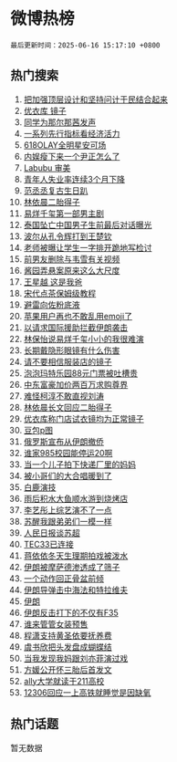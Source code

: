 # 微博热榜

`最后更新时间：2025-06-16 15:17:10 +0800`

## 热门搜索

1. [把加强顶层设计和坚持问计于民结合起来](https://m.weibo.cn/search?containerid=100103type%3D1%26t%3D10%26q%3D%23%E6%8A%8A%E5%8A%A0%E5%BC%BA%E9%A1%B6%E5%B1%82%E8%AE%BE%E8%AE%A1%E5%92%8C%E5%9D%9A%E6%8C%81%E9%97%AE%E8%AE%A1%E4%BA%8E%E6%B0%91%E7%BB%93%E5%90%88%E8%B5%B7%E6%9D%A5%23&stream_entry_id=51&isnewpage=1&extparam=seat%3D1%26stream_entry_id%3D51%26c_type%3D51%26pos%3D0%26cate%3D10103%26q%3D%2523%25E6%258A%258A%25E5%258A%25A0%25E5%25BC%25BA%25E9%25A1%25B6%25E5%25B1%2582%25E8%25AE%25BE%25E8%25AE%25A1%25E5%2592%258C%25E5%259D%259A%25E6%258C%2581%25E9%2597%25AE%25E8%25AE%25A1%25E4%25BA%258E%25E6%25B0%2591%25E7%25BB%2593%25E5%2590%2588%25E8%25B5%25B7%25E6%259D%25A5%2523%26dgr%3D0%26filter_type%3Drealtimehot%26display_time%3D1750058228%26pre_seqid%3D1750058228667044692266)
1. [优衣库 镜子](https://m.weibo.cn/search?containerid=100103type%3D1%26t%3D10%26q%3D%E4%BC%98%E8%A1%A3%E5%BA%93+%E9%95%9C%E5%AD%90&stream_entry_id=31&isnewpage=1&extparam=seat%3D1%26lcate%3D5001%26c_type%3D31%26cate%3D5001%26band_rank%3D1%26dgr%3D0%26stream_entry_id%3D31%26realpos%3D1%26q%3D%25E4%25BC%2598%25E8%25A1%25A3%25E5%25BA%2593%2520%25E9%2595%259C%25E5%25AD%2590%26pos%3D0%26flag%3D2%26filter_type%3Drealtimehot%26display_time%3D1750058228%26pre_seqid%3D1750058228667044692266)
1. [同学为那尔那茜发声](https://m.weibo.cn/search?containerid=100103type%3D1%26t%3D10%26q%3D%23%E5%90%8C%E5%AD%A6%E4%B8%BA%E9%82%A3%E5%B0%94%E9%82%A3%E8%8C%9C%E5%8F%91%E5%A3%B0%23&stream_entry_id=31&isnewpage=1&extparam=seat%3D1%26lcate%3D5001%26c_type%3D31%26cate%3D5001%26band_rank%3D2%26dgr%3D0%26stream_entry_id%3D31%26realpos%3D2%26q%3D%2523%25E5%2590%258C%25E5%25AD%25A6%25E4%25B8%25BA%25E9%2582%25A3%25E5%25B0%2594%25E9%2582%25A3%25E8%258C%259C%25E5%258F%2591%25E5%25A3%25B0%2523%26pos%3D1%26flag%3D1%26filter_type%3Drealtimehot%26display_time%3D1750058228%26pre_seqid%3D1750058228667044692266)
1. [一系列先行指标看经济活力](https://m.weibo.cn/search?containerid=100103type%3D1%26t%3D10%26q%3D%23%E4%B8%80%E7%B3%BB%E5%88%97%E5%85%88%E8%A1%8C%E6%8C%87%E6%A0%87%E7%9C%8B%E7%BB%8F%E6%B5%8E%E6%B4%BB%E5%8A%9B%23&stream_entry_id=31&isnewpage=1&extparam=seat%3D1%26lcate%3D5001%26c_type%3D31%26cate%3D5001%26band_rank%3D3%26dgr%3D0%26stream_entry_id%3D31%26realpos%3D3%26q%3D%2523%25E4%25B8%2580%25E7%25B3%25BB%25E5%2588%2597%25E5%2585%2588%25E8%25A1%258C%25E6%258C%2587%25E6%25A0%2587%25E7%259C%258B%25E7%25BB%258F%25E6%25B5%258E%25E6%25B4%25BB%25E5%258A%259B%2523%26pos%3D2%26flag%3D0%26filter_type%3Drealtimehot%26display_time%3D1750058228%26pre_seqid%3D1750058228667044692266)
1. [618OLAY全明星安可场](https://m.weibo.cn/search?containerid=100103type%3D1%26t%3D10%26q%3D%23618OLAY%E5%85%A8%E6%98%8E%E6%98%9F%E5%AE%89%E5%8F%AF%E5%9C%BA%23&stream_entry_id=31&isnewpage=1&extparam=seat%3D1%26lcate%3D5001%26c_type%3D31%26cate%3D5001%26band_rank%3D4%26dgr%3D0%26adid%3D290015%26is_ad_pos%3D1%26stream_entry_id%3D31%26topic_ad%3D1%26q%3D%2523618OLAY%25E5%2585%25A8%25E6%2598%258E%25E6%2598%259F%25E5%25AE%2589%25E5%258F%25AF%25E5%259C%25BA%2523%26pos%3D3%26filter_type%3Drealtimehot%26display_time%3D1750058228%26pre_seqid%3D1750058228667044692266)
1. [内娱瘦下来一个尹正怎么了](https://m.weibo.cn/search?containerid=100103type%3D1%26t%3D10%26q%3D%E5%86%85%E5%A8%B1%E7%98%A6%E4%B8%8B%E6%9D%A5%E4%B8%80%E4%B8%AA%E5%B0%B9%E6%AD%A3%E6%80%8E%E4%B9%88%E4%BA%86&stream_entry_id=31&isnewpage=1&extparam=seat%3D1%26lcate%3D5001%26c_type%3D31%26cate%3D5001%26band_rank%3D4%26dgr%3D0%26stream_entry_id%3D31%26realpos%3D4%26q%3D%25E5%2586%2585%25E5%25A8%25B1%25E7%2598%25A6%25E4%25B8%258B%25E6%259D%25A5%25E4%25B8%2580%25E4%25B8%25AA%25E5%25B0%25B9%25E6%25AD%25A3%25E6%2580%258E%25E4%25B9%2588%25E4%25BA%2586%26pos%3D4%26flag%3D2%26filter_type%3Drealtimehot%26display_time%3D1750058228%26pre_seqid%3D1750058228667044692266)
1. [Labubu 审美](https://m.weibo.cn/search?containerid=100103type%3D1%26t%3D10%26q%3DLabubu+%E5%AE%A1%E7%BE%8E&stream_entry_id=31&isnewpage=1&extparam=seat%3D1%26lcate%3D5001%26c_type%3D31%26cate%3D5001%26band_rank%3D5%26dgr%3D0%26stream_entry_id%3D31%26realpos%3D5%26q%3DLabubu%2520%25E5%25AE%25A1%25E7%25BE%258E%26pos%3D5%26flag%3D1%26filter_type%3Drealtimehot%26display_time%3D1750058228%26pre_seqid%3D1750058228667044692266)
1. [青年人失业率连续3个月下降](https://m.weibo.cn/search?containerid=100103type%3D1%26t%3D10%26q%3D%23%E9%9D%92%E5%B9%B4%E4%BA%BA%E5%A4%B1%E4%B8%9A%E7%8E%87%E8%BF%9E%E7%BB%AD3%E4%B8%AA%E6%9C%88%E4%B8%8B%E9%99%8D%23&stream_entry_id=31&isnewpage=1&extparam=seat%3D1%26lcate%3D5001%26c_type%3D31%26cate%3D5001%26band_rank%3D6%26dgr%3D0%26stream_entry_id%3D31%26realpos%3D6%26q%3D%2523%25E9%259D%2592%25E5%25B9%25B4%25E4%25BA%25BA%25E5%25A4%25B1%25E4%25B8%259A%25E7%258E%2587%25E8%25BF%259E%25E7%25BB%25AD3%25E4%25B8%25AA%25E6%259C%2588%25E4%25B8%258B%25E9%2599%258D%2523%26pos%3D6%26flag%3D0%26filter_type%3Drealtimehot%26display_time%3D1750058228%26pre_seqid%3D1750058228667044692266)
1. [范丞丞复古生日趴](https://m.weibo.cn/search?containerid=100103type%3D1%26t%3D10%26q%3D%23%E8%8C%83%E4%B8%9E%E4%B8%9E%E5%A4%8D%E5%8F%A4%E7%94%9F%E6%97%A5%E8%B6%B4%23&stream_entry_id=31&isnewpage=1&extparam=seat%3D1%26lcate%3D5001%26c_type%3D31%26cate%3D5001%26band_rank%3D7%26dgr%3D0%26adid%3D290242%26is_ad_pos%3D1%26stream_entry_id%3D31%26q%3D%2523%25E8%258C%2583%25E4%25B8%259E%25E4%25B8%259E%25E5%25A4%258D%25E5%258F%25A4%25E7%2594%259F%25E6%2597%25A5%25E8%25B6%25B4%2523%26pos%3D7%26filter_type%3Drealtimehot%26display_time%3D1750058228%26pre_seqid%3D1750058228667044692266)
1. [林依晨二胎得子](https://m.weibo.cn/search?containerid=100103type%3D1%26t%3D10%26q%3D%23%E6%9E%97%E4%BE%9D%E6%99%A8%E4%BA%8C%E8%83%8E%E5%BE%97%E5%AD%90%23&stream_entry_id=31&isnewpage=1&extparam=seat%3D1%26lcate%3D5001%26c_type%3D31%26cate%3D5001%26band_rank%3D7%26dgr%3D0%26stream_entry_id%3D31%26realpos%3D7%26q%3D%2523%25E6%259E%2597%25E4%25BE%259D%25E6%2599%25A8%25E4%25BA%258C%25E8%2583%258E%25E5%25BE%2597%25E5%25AD%2590%2523%26pos%3D8%26flag%3D2%26filter_type%3Drealtimehot%26display_time%3D1750058228%26pre_seqid%3D1750058228667044692266)
1. [易烊千玺第一部男主剧](https://m.weibo.cn/search?containerid=100103type%3D1%26t%3D10%26q%3D%23%E6%98%93%E7%83%8A%E5%8D%83%E7%8E%BA%E7%AC%AC%E4%B8%80%E9%83%A8%E7%94%B7%E4%B8%BB%E5%89%A7%23&stream_entry_id=31&isnewpage=1&extparam=seat%3D1%26lcate%3D5001%26c_type%3D31%26cate%3D5001%26band_rank%3D8%26dgr%3D0%26stream_entry_id%3D31%26realpos%3D8%26q%3D%2523%25E6%2598%2593%25E7%2583%258A%25E5%258D%2583%25E7%258E%25BA%25E7%25AC%25AC%25E4%25B8%2580%25E9%2583%25A8%25E7%2594%25B7%25E4%25B8%25BB%25E5%2589%25A7%2523%26pos%3D9%26flag%3D1%26filter_type%3Drealtimehot%26display_time%3D1750058228%26pre_seqid%3D1750058228667044692266)
1. [泰国坠亡中国男子生前最后对话曝光](https://m.weibo.cn/search?containerid=100103type%3D1%26t%3D10%26q%3D%23%E6%B3%B0%E5%9B%BD%E5%9D%A0%E4%BA%A1%E4%B8%AD%E5%9B%BD%E7%94%B7%E5%AD%90%E7%94%9F%E5%89%8D%E6%9C%80%E5%90%8E%E5%AF%B9%E8%AF%9D%E6%9B%9D%E5%85%89%23&stream_entry_id=31&isnewpage=1&extparam=seat%3D1%26lcate%3D5001%26c_type%3D31%26cate%3D5001%26band_rank%3D9%26dgr%3D0%26stream_entry_id%3D31%26realpos%3D9%26q%3D%2523%25E6%25B3%25B0%25E5%259B%25BD%25E5%259D%25A0%25E4%25BA%25A1%25E4%25B8%25AD%25E5%259B%25BD%25E7%2594%25B7%25E5%25AD%2590%25E7%2594%259F%25E5%2589%258D%25E6%259C%2580%25E5%2590%258E%25E5%25AF%25B9%25E8%25AF%259D%25E6%259B%259D%25E5%2585%2589%2523%26pos%3D10%26flag%3D0%26filter_type%3Drealtimehot%26display_time%3D1750058228%26pre_seqid%3D1750058228667044692266)
1. [波尔从孔令辉打到王楚钦](https://m.weibo.cn/search?containerid=100103type%3D1%26t%3D10%26q%3D%23%E6%B3%A2%E5%B0%94%E4%BB%8E%E5%AD%94%E4%BB%A4%E8%BE%89%E6%89%93%E5%88%B0%E7%8E%8B%E6%A5%9A%E9%92%A6%23&stream_entry_id=31&isnewpage=1&extparam=seat%3D1%26lcate%3D5001%26c_type%3D31%26cate%3D5001%26band_rank%3D10%26dgr%3D0%26stream_entry_id%3D31%26realpos%3D10%26q%3D%2523%25E6%25B3%25A2%25E5%25B0%2594%25E4%25BB%258E%25E5%25AD%2594%25E4%25BB%25A4%25E8%25BE%2589%25E6%2589%2593%25E5%2588%25B0%25E7%258E%258B%25E6%25A5%259A%25E9%2592%25A6%2523%26pos%3D11%26flag%3D0%26filter_type%3Drealtimehot%26display_time%3D1750058228%26pre_seqid%3D1750058228667044692266)
1. [老师被曝让学生一字排开跪地写检讨](https://m.weibo.cn/search?containerid=100103type%3D1%26t%3D10%26q%3D%23%E8%80%81%E5%B8%88%E8%A2%AB%E6%9B%9D%E8%AE%A9%E5%AD%A6%E7%94%9F%E4%B8%80%E5%AD%97%E6%8E%92%E5%BC%80%E8%B7%AA%E5%9C%B0%E5%86%99%E6%A3%80%E8%AE%A8%23&stream_entry_id=31&isnewpage=1&extparam=seat%3D1%26lcate%3D5001%26c_type%3D31%26cate%3D5001%26band_rank%3D11%26dgr%3D0%26stream_entry_id%3D31%26realpos%3D11%26q%3D%2523%25E8%2580%2581%25E5%25B8%2588%25E8%25A2%25AB%25E6%259B%259D%25E8%25AE%25A9%25E5%25AD%25A6%25E7%2594%259F%25E4%25B8%2580%25E5%25AD%2597%25E6%258E%2592%25E5%25BC%2580%25E8%25B7%25AA%25E5%259C%25B0%25E5%2586%2599%25E6%25A3%2580%25E8%25AE%25A8%2523%26pos%3D12%26flag%3D2%26filter_type%3Drealtimehot%26display_time%3D1750058228%26pre_seqid%3D1750058228667044692266)
1. [前男友删除与韦雪有关视频](https://m.weibo.cn/search?containerid=100103type%3D1%26t%3D10%26q%3D%23%E5%89%8D%E7%94%B7%E5%8F%8B%E5%88%A0%E9%99%A4%E4%B8%8E%E9%9F%A6%E9%9B%AA%E6%9C%89%E5%85%B3%E8%A7%86%E9%A2%91%23&stream_entry_id=31&isnewpage=1&extparam=seat%3D1%26lcate%3D5001%26c_type%3D31%26cate%3D5001%26band_rank%3D12%26dgr%3D0%26stream_entry_id%3D31%26realpos%3D12%26q%3D%2523%25E5%2589%258D%25E7%2594%25B7%25E5%258F%258B%25E5%2588%25A0%25E9%2599%25A4%25E4%25B8%258E%25E9%259F%25A6%25E9%259B%25AA%25E6%259C%2589%25E5%2585%25B3%25E8%25A7%2586%25E9%25A2%2591%2523%26pos%3D13%26flag%3D2%26filter_type%3Drealtimehot%26display_time%3D1750058228%26pre_seqid%3D1750058228667044692266)
1. [酱园弄悬案原来这么大尺度](https://m.weibo.cn/search?containerid=100103type%3D1%26t%3D10%26q%3D%E9%85%B1%E5%9B%AD%E5%BC%84%E6%82%AC%E6%A1%88%E5%8E%9F%E6%9D%A5%E8%BF%99%E4%B9%88%E5%A4%A7%E5%B0%BA%E5%BA%A6&stream_entry_id=31&isnewpage=1&extparam=seat%3D1%26lcate%3D5001%26c_type%3D31%26cate%3D5001%26band_rank%3D13%26dgr%3D0%26stream_entry_id%3D31%26realpos%3D13%26q%3D%25E9%2585%25B1%25E5%259B%25AD%25E5%25BC%2584%25E6%2582%25AC%25E6%25A1%2588%25E5%258E%259F%25E6%259D%25A5%25E8%25BF%2599%25E4%25B9%2588%25E5%25A4%25A7%25E5%25B0%25BA%25E5%25BA%25A6%26pos%3D14%26flag%3D1%26filter_type%3Drealtimehot%26display_time%3D1750058228%26pre_seqid%3D1750058228667044692266)
1. [王星越 这是我爸](https://m.weibo.cn/search?containerid=100103type%3D1%26t%3D10%26q%3D%E7%8E%8B%E6%98%9F%E8%B6%8A+%E8%BF%99%E6%98%AF%E6%88%91%E7%88%B8&stream_entry_id=31&isnewpage=1&extparam=seat%3D1%26lcate%3D5001%26c_type%3D31%26cate%3D5001%26band_rank%3D14%26dgr%3D0%26stream_entry_id%3D31%26realpos%3D14%26q%3D%25E7%258E%258B%25E6%2598%259F%25E8%25B6%258A%2520%25E8%25BF%2599%25E6%2598%25AF%25E6%2588%2591%25E7%2588%25B8%26pos%3D15%26flag%3D0%26filter_type%3Drealtimehot%26display_time%3D1750058228%26pre_seqid%3D1750058228667044692266)
1. [宋代点茶保姆级教程](https://m.weibo.cn/search?containerid=100103type%3D1%26t%3D10%26q%3D%23%E5%AE%8B%E4%BB%A3%E7%82%B9%E8%8C%B6%E4%BF%9D%E5%A7%86%E7%BA%A7%E6%95%99%E7%A8%8B%23&stream_entry_id=31&isnewpage=1&extparam=seat%3D1%26lcate%3D5001%26c_type%3D31%26cate%3D5001%26band_rank%3D15%26dgr%3D0%26stream_entry_id%3D31%26realpos%3D15%26q%3D%2523%25E5%25AE%258B%25E4%25BB%25A3%25E7%2582%25B9%25E8%258C%25B6%25E4%25BF%259D%25E5%25A7%2586%25E7%25BA%25A7%25E6%2595%2599%25E7%25A8%258B%2523%26pos%3D16%26flag%3D1%26filter_type%3Drealtimehot%26display_time%3D1750058228%26pre_seqid%3D1750058228667044692266)
1. [避雷向佐粉底液](https://m.weibo.cn/search?containerid=100103type%3D1%26t%3D10%26q%3D%E9%81%BF%E9%9B%B7%E5%90%91%E4%BD%90%E7%B2%89%E5%BA%95%E6%B6%B2&stream_entry_id=31&isnewpage=1&extparam=seat%3D1%26lcate%3D5001%26c_type%3D31%26cate%3D5001%26band_rank%3D16%26dgr%3D0%26stream_entry_id%3D31%26realpos%3D16%26q%3D%25E9%2581%25BF%25E9%259B%25B7%25E5%2590%2591%25E4%25BD%2590%25E7%25B2%2589%25E5%25BA%2595%25E6%25B6%25B2%26pos%3D17%26flag%3D1%26filter_type%3Drealtimehot%26display_time%3D1750058228%26pre_seqid%3D1750058228667044692266)
1. [苹果用户再也不敢乱用emoji了](https://m.weibo.cn/search?containerid=100103type%3D1%26t%3D10%26q%3D%E8%8B%B9%E6%9E%9C%E7%94%A8%E6%88%B7%E5%86%8D%E4%B9%9F%E4%B8%8D%E6%95%A2%E4%B9%B1%E7%94%A8emoji%E4%BA%86&stream_entry_id=31&isnewpage=1&extparam=seat%3D1%26lcate%3D5001%26c_type%3D31%26cate%3D5001%26band_rank%3D17%26dgr%3D0%26stream_entry_id%3D31%26realpos%3D17%26q%3D%25E8%258B%25B9%25E6%259E%259C%25E7%2594%25A8%25E6%2588%25B7%25E5%2586%258D%25E4%25B9%259F%25E4%25B8%258D%25E6%2595%25A2%25E4%25B9%25B1%25E7%2594%25A8emoji%25E4%25BA%2586%26pos%3D18%26flag%3D0%26filter_type%3Drealtimehot%26display_time%3D1750058228%26pre_seqid%3D1750058228667044692266)
1. [以请求国际援助拦截伊朗袭击](https://m.weibo.cn/search?containerid=100103type%3D1%26t%3D10%26q%3D%E4%BB%A5%E8%AF%B7%E6%B1%82%E5%9B%BD%E9%99%85%E6%8F%B4%E5%8A%A9%E6%8B%A6%E6%88%AA%E4%BC%8A%E6%9C%97%E8%A2%AD%E5%87%BB&stream_entry_id=31&isnewpage=1&extparam=seat%3D1%26lcate%3D5001%26c_type%3D31%26cate%3D5001%26band_rank%3D18%26dgr%3D0%26stream_entry_id%3D31%26realpos%3D18%26q%3D%25E4%25BB%25A5%25E8%25AF%25B7%25E6%25B1%2582%25E5%259B%25BD%25E9%2599%2585%25E6%258F%25B4%25E5%258A%25A9%25E6%258B%25A6%25E6%2588%25AA%25E4%25BC%258A%25E6%259C%2597%25E8%25A2%25AD%25E5%2587%25BB%26pos%3D19%26flag%3D0%26filter_type%3Drealtimehot%26display_time%3D1750058228%26pre_seqid%3D1750058228667044692266)
1. [林保怡说易烊千玺小小的我很难演](https://m.weibo.cn/search?containerid=100103type%3D1%26t%3D10%26q%3D%23%E6%9E%97%E4%BF%9D%E6%80%A1%E8%AF%B4%E6%98%93%E7%83%8A%E5%8D%83%E7%8E%BA%E5%B0%8F%E5%B0%8F%E7%9A%84%E6%88%91%E5%BE%88%E9%9A%BE%E6%BC%94%23&stream_entry_id=31&isnewpage=1&extparam=seat%3D1%26lcate%3D5001%26c_type%3D31%26cate%3D5001%26band_rank%3D19%26dgr%3D0%26stream_entry_id%3D31%26realpos%3D19%26q%3D%2523%25E6%259E%2597%25E4%25BF%259D%25E6%2580%25A1%25E8%25AF%25B4%25E6%2598%2593%25E7%2583%258A%25E5%258D%2583%25E7%258E%25BA%25E5%25B0%258F%25E5%25B0%258F%25E7%259A%2584%25E6%2588%2591%25E5%25BE%2588%25E9%259A%25BE%25E6%25BC%2594%2523%26pos%3D20%26flag%3D1%26filter_type%3Drealtimehot%26display_time%3D1750058228%26pre_seqid%3D1750058228667044692266)
1. [长期戴隐形眼镜有什么伤害](https://m.weibo.cn/search?containerid=100103type%3D1%26t%3D10%26q%3D%23%E9%95%BF%E6%9C%9F%E6%88%B4%E9%9A%90%E5%BD%A2%E7%9C%BC%E9%95%9C%E6%9C%89%E4%BB%80%E4%B9%88%E4%BC%A4%E5%AE%B3%23&stream_entry_id=31&isnewpage=1&extparam=seat%3D1%26lcate%3D5001%26c_type%3D31%26cate%3D5001%26q%3D%2523%25E9%2595%25BF%25E6%259C%259F%25E6%2588%25B4%25E9%259A%2590%25E5%25BD%25A2%25E7%259C%25BC%25E9%2595%259C%25E6%259C%2589%25E4%25BB%2580%25E4%25B9%2588%25E4%25BC%25A4%25E5%25AE%25B3%2523%26dgr%3D0%26stream_entry_id%3D31%26band_rank%3D20%26realpos%3D20%26is_ai_ask%3D1%26pos%3D21%26flag%3D1%26filter_type%3Drealtimehot%26display_time%3D1750058228%26pre_seqid%3D1750058228667044692266)
1. [请不要相信服装店的镜子](https://m.weibo.cn/search?containerid=100103type%3D1%26t%3D10%26q%3D%23%E8%AF%B7%E4%B8%8D%E8%A6%81%E7%9B%B8%E4%BF%A1%E6%9C%8D%E8%A3%85%E5%BA%97%E7%9A%84%E9%95%9C%E5%AD%90%23&stream_entry_id=31&isnewpage=1&extparam=seat%3D1%26lcate%3D5001%26c_type%3D31%26cate%3D5001%26band_rank%3D21%26dgr%3D0%26stream_entry_id%3D31%26realpos%3D21%26q%3D%2523%25E8%25AF%25B7%25E4%25B8%258D%25E8%25A6%2581%25E7%259B%25B8%25E4%25BF%25A1%25E6%259C%258D%25E8%25A3%2585%25E5%25BA%2597%25E7%259A%2584%25E9%2595%259C%25E5%25AD%2590%2523%26pos%3D22%26flag%3D1%26filter_type%3Drealtimehot%26display_time%3D1750058228%26pre_seqid%3D1750058228667044692266)
1. [泡泡玛特乐园88元门票被吐槽贵](https://m.weibo.cn/search?containerid=100103type%3D1%26t%3D10%26q%3D%23%E6%B3%A1%E6%B3%A1%E7%8E%9B%E7%89%B9%E4%B9%90%E5%9B%AD88%E5%85%83%E9%97%A8%E7%A5%A8%E8%A2%AB%E5%90%90%E6%A7%BD%E8%B4%B5%23&stream_entry_id=31&isnewpage=1&extparam=seat%3D1%26lcate%3D5001%26c_type%3D31%26cate%3D5001%26band_rank%3D22%26dgr%3D0%26stream_entry_id%3D31%26realpos%3D22%26q%3D%2523%25E6%25B3%25A1%25E6%25B3%25A1%25E7%258E%259B%25E7%2589%25B9%25E4%25B9%2590%25E5%259B%25AD88%25E5%2585%2583%25E9%2597%25A8%25E7%25A5%25A8%25E8%25A2%25AB%25E5%2590%2590%25E6%25A7%25BD%25E8%25B4%25B5%2523%26pos%3D23%26flag%3D1%26filter_type%3Drealtimehot%26display_time%3D1750058228%26pre_seqid%3D1750058228667044692266)
1. [中东富豪加价两百万求购尊界](https://m.weibo.cn/search?containerid=100103type%3D1%26t%3D10%26q%3D%23%E4%B8%AD%E4%B8%9C%E5%AF%8C%E8%B1%AA%E5%8A%A0%E4%BB%B7%E4%B8%A4%E7%99%BE%E4%B8%87%E6%B1%82%E8%B4%AD%E5%B0%8A%E7%95%8C%23&stream_entry_id=31&isnewpage=1&extparam=seat%3D1%26lcate%3D5001%26c_type%3D31%26cate%3D5001%26band_rank%3D23%26dgr%3D0%26stream_entry_id%3D31%26realpos%3D23%26q%3D%2523%25E4%25B8%25AD%25E4%25B8%259C%25E5%25AF%258C%25E8%25B1%25AA%25E5%258A%25A0%25E4%25BB%25B7%25E4%25B8%25A4%25E7%2599%25BE%25E4%25B8%2587%25E6%25B1%2582%25E8%25B4%25AD%25E5%25B0%258A%25E7%2595%258C%2523%26pos%3D24%26flag%3D1%26filter_type%3Drealtimehot%26display_time%3D1750058228%26pre_seqid%3D1750058228667044692266)
1. [难怪柯淳不敢直视刘涛](https://m.weibo.cn/search?containerid=100103type%3D1%26t%3D10%26q%3D%E9%9A%BE%E6%80%AA%E6%9F%AF%E6%B7%B3%E4%B8%8D%E6%95%A2%E7%9B%B4%E8%A7%86%E5%88%98%E6%B6%9B&stream_entry_id=31&isnewpage=1&extparam=seat%3D1%26lcate%3D5001%26c_type%3D31%26cate%3D5001%26band_rank%3D24%26dgr%3D0%26stream_entry_id%3D31%26realpos%3D24%26q%3D%25E9%259A%25BE%25E6%2580%25AA%25E6%259F%25AF%25E6%25B7%25B3%25E4%25B8%258D%25E6%2595%25A2%25E7%259B%25B4%25E8%25A7%2586%25E5%2588%2598%25E6%25B6%259B%26pos%3D25%26flag%3D1%26filter_type%3Drealtimehot%26display_time%3D1750058228%26pre_seqid%3D1750058228667044692266)
1. [林依晨长文回应二胎得子](https://m.weibo.cn/search?containerid=100103type%3D1%26t%3D10%26q%3D%23%E6%9E%97%E4%BE%9D%E6%99%A8%E9%95%BF%E6%96%87%E5%9B%9E%E5%BA%94%E4%BA%8C%E8%83%8E%E5%BE%97%E5%AD%90%23&stream_entry_id=31&isnewpage=1&extparam=seat%3D1%26lcate%3D5001%26c_type%3D31%26cate%3D5001%26band_rank%3D25%26dgr%3D0%26stream_entry_id%3D31%26realpos%3D25%26q%3D%2523%25E6%259E%2597%25E4%25BE%259D%25E6%2599%25A8%25E9%2595%25BF%25E6%2596%2587%25E5%259B%259E%25E5%25BA%2594%25E4%25BA%258C%25E8%2583%258E%25E5%25BE%2597%25E5%25AD%2590%2523%26pos%3D26%26flag%3D1%26filter_type%3Drealtimehot%26display_time%3D1750058228%26pre_seqid%3D1750058228667044692266)
1. [优衣库称门店试衣镜均为正常镜子](https://m.weibo.cn/search?containerid=100103type%3D1%26t%3D10%26q%3D%23%E4%BC%98%E8%A1%A3%E5%BA%93%E7%A7%B0%E9%97%A8%E5%BA%97%E8%AF%95%E8%A1%A3%E9%95%9C%E5%9D%87%E4%B8%BA%E6%AD%A3%E5%B8%B8%E9%95%9C%E5%AD%90%23&stream_entry_id=31&isnewpage=1&extparam=seat%3D1%26lcate%3D5001%26c_type%3D31%26cate%3D5001%26band_rank%3D26%26dgr%3D0%26stream_entry_id%3D31%26realpos%3D26%26q%3D%2523%25E4%25BC%2598%25E8%25A1%25A3%25E5%25BA%2593%25E7%25A7%25B0%25E9%2597%25A8%25E5%25BA%2597%25E8%25AF%2595%25E8%25A1%25A3%25E9%2595%259C%25E5%259D%2587%25E4%25B8%25BA%25E6%25AD%25A3%25E5%25B8%25B8%25E9%2595%259C%25E5%25AD%2590%2523%26pos%3D27%26flag%3D1%26filter_type%3Drealtimehot%26display_time%3D1750058228%26pre_seqid%3D1750058228667044692266)
1. [豆包p图](https://m.weibo.cn/search?containerid=100103type%3D1%26t%3D10%26q%3D%E8%B1%86%E5%8C%85p%E5%9B%BE&stream_entry_id=31&isnewpage=1&extparam=seat%3D1%26lcate%3D5001%26c_type%3D31%26cate%3D5001%26band_rank%3D27%26dgr%3D0%26stream_entry_id%3D31%26realpos%3D27%26q%3D%25E8%25B1%2586%25E5%258C%2585p%25E5%259B%25BE%26pos%3D28%26flag%3D0%26filter_type%3Drealtimehot%26display_time%3D1750058228%26pre_seqid%3D1750058228667044692266)
1. [俄罗斯宣布从伊朗撤侨](https://m.weibo.cn/search?containerid=100103type%3D1%26t%3D10%26q%3D%23%E4%BF%84%E7%BD%97%E6%96%AF%E5%AE%A3%E5%B8%83%E4%BB%8E%E4%BC%8A%E6%9C%97%E6%92%A4%E4%BE%A8%23&stream_entry_id=31&isnewpage=1&extparam=seat%3D1%26lcate%3D5001%26c_type%3D31%26cate%3D5001%26band_rank%3D28%26dgr%3D0%26stream_entry_id%3D31%26realpos%3D28%26q%3D%2523%25E4%25BF%2584%25E7%25BD%2597%25E6%2596%25AF%25E5%25AE%25A3%25E5%25B8%2583%25E4%25BB%258E%25E4%25BC%258A%25E6%259C%2597%25E6%2592%25A4%25E4%25BE%25A8%2523%26pos%3D29%26flag%3D1%26filter_type%3Drealtimehot%26display_time%3D1750058228%26pre_seqid%3D1750058228667044692266)
1. [谁家985校园能停运20啊](https://m.weibo.cn/search?containerid=100103type%3D1%26t%3D10%26q%3D%23%E8%B0%81%E5%AE%B6985%E6%A0%A1%E5%9B%AD%E8%83%BD%E5%81%9C%E8%BF%9020%E5%95%8A%23&stream_entry_id=31&isnewpage=1&extparam=seat%3D1%26lcate%3D5001%26c_type%3D31%26cate%3D5001%26band_rank%3D29%26dgr%3D0%26stream_entry_id%3D31%26realpos%3D29%26q%3D%2523%25E8%25B0%2581%25E5%25AE%25B6985%25E6%25A0%25A1%25E5%259B%25AD%25E8%2583%25BD%25E5%2581%259C%25E8%25BF%259020%25E5%2595%258A%2523%26pos%3D30%26flag%3D1%26filter_type%3Drealtimehot%26display_time%3D1750058228%26pre_seqid%3D1750058228667044692266)
1. [当一个儿子拍下快递厂里的妈妈](https://m.weibo.cn/search?containerid=100103type%3D1%26t%3D10%26q%3D%23%E5%BD%93%E4%B8%80%E4%B8%AA%E5%84%BF%E5%AD%90%E6%8B%8D%E4%B8%8B%E5%BF%AB%E9%80%92%E5%8E%82%E9%87%8C%E7%9A%84%E5%A6%88%E5%A6%88%23&stream_entry_id=31&isnewpage=1&extparam=seat%3D1%26lcate%3D5001%26c_type%3D31%26cate%3D5001%26band_rank%3D30%26dgr%3D0%26stream_entry_id%3D31%26realpos%3D30%26q%3D%2523%25E5%25BD%2593%25E4%25B8%2580%25E4%25B8%25AA%25E5%2584%25BF%25E5%25AD%2590%25E6%258B%258D%25E4%25B8%258B%25E5%25BF%25AB%25E9%2580%2592%25E5%258E%2582%25E9%2587%258C%25E7%259A%2584%25E5%25A6%2588%25E5%25A6%2588%2523%26pos%3D31%26flag%3D1%26filter_type%3Drealtimehot%26display_time%3D1750058228%26pre_seqid%3D1750058228667044692266)
1. [被小哥们的大合唱暖到了](https://m.weibo.cn/search?containerid=100103type%3D1%26t%3D10%26q%3D%23%E8%A2%AB%E5%B0%8F%E5%93%A5%E4%BB%AC%E7%9A%84%E5%A4%A7%E5%90%88%E5%94%B1%E6%9A%96%E5%88%B0%E4%BA%86%23&stream_entry_id=31&isnewpage=1&extparam=seat%3D1%26lcate%3D5001%26c_type%3D31%26cate%3D5001%26band_rank%3D31%26dgr%3D0%26stream_entry_id%3D31%26realpos%3D31%26q%3D%2523%25E8%25A2%25AB%25E5%25B0%258F%25E5%2593%25A5%25E4%25BB%25AC%25E7%259A%2584%25E5%25A4%25A7%25E5%2590%2588%25E5%2594%25B1%25E6%259A%2596%25E5%2588%25B0%25E4%25BA%2586%2523%26pos%3D32%26flag%3D1%26filter_type%3Drealtimehot%26display_time%3D1750058228%26pre_seqid%3D1750058228667044692266)
1. [白鹿演技](https://m.weibo.cn/search?containerid=100103type%3D1%26t%3D10%26q%3D%E7%99%BD%E9%B9%BF%E6%BC%94%E6%8A%80&stream_entry_id=31&isnewpage=1&extparam=seat%3D1%26lcate%3D5001%26c_type%3D31%26cate%3D5001%26band_rank%3D32%26dgr%3D0%26stream_entry_id%3D31%26realpos%3D32%26q%3D%25E7%2599%25BD%25E9%25B9%25BF%25E6%25BC%2594%25E6%258A%2580%26pos%3D33%26flag%3D0%26filter_type%3Drealtimehot%26display_time%3D1750058228%26pre_seqid%3D1750058228667044692266)
1. [雨后积水大鱼顺水游到烧烤店](https://m.weibo.cn/search?containerid=100103type%3D1%26t%3D10%26q%3D%23%E9%9B%A8%E5%90%8E%E7%A7%AF%E6%B0%B4%E5%A4%A7%E9%B1%BC%E9%A1%BA%E6%B0%B4%E6%B8%B8%E5%88%B0%E7%83%A7%E7%83%A4%E5%BA%97%23&stream_entry_id=31&isnewpage=1&extparam=seat%3D1%26lcate%3D5001%26c_type%3D31%26cate%3D5001%26band_rank%3D33%26dgr%3D0%26stream_entry_id%3D31%26realpos%3D33%26q%3D%2523%25E9%259B%25A8%25E5%2590%258E%25E7%25A7%25AF%25E6%25B0%25B4%25E5%25A4%25A7%25E9%25B1%25BC%25E9%25A1%25BA%25E6%25B0%25B4%25E6%25B8%25B8%25E5%2588%25B0%25E7%2583%25A7%25E7%2583%25A4%25E5%25BA%2597%2523%26pos%3D34%26flag%3D1%26filter_type%3Drealtimehot%26display_time%3D1750058228%26pre_seqid%3D1750058228667044692266)
1. [李艺彤上综艺演不了一点](https://m.weibo.cn/search?containerid=100103type%3D1%26t%3D10%26q%3D%23%E6%9D%8E%E8%89%BA%E5%BD%A4%E4%B8%8A%E7%BB%BC%E8%89%BA%E6%BC%94%E4%B8%8D%E4%BA%86%E4%B8%80%E7%82%B9%23&stream_entry_id=31&isnewpage=1&extparam=seat%3D1%26lcate%3D5001%26c_type%3D31%26cate%3D5001%26band_rank%3D34%26dgr%3D0%26stream_entry_id%3D31%26realpos%3D34%26q%3D%2523%25E6%259D%258E%25E8%2589%25BA%25E5%25BD%25A4%25E4%25B8%258A%25E7%25BB%25BC%25E8%2589%25BA%25E6%25BC%2594%25E4%25B8%258D%25E4%25BA%2586%25E4%25B8%2580%25E7%2582%25B9%2523%26pos%3D35%26flag%3D1%26filter_type%3Drealtimehot%26display_time%3D1750058228%26pre_seqid%3D1750058228667044692266)
1. [苏醒我跟弟弟们一模一样](https://m.weibo.cn/search?containerid=100103type%3D1%26t%3D10%26q%3D%23%E8%8B%8F%E9%86%92%E6%88%91%E8%B7%9F%E5%BC%9F%E5%BC%9F%E4%BB%AC%E4%B8%80%E6%A8%A1%E4%B8%80%E6%A0%B7%23&stream_entry_id=31&isnewpage=1&extparam=seat%3D1%26lcate%3D5001%26c_type%3D31%26cate%3D5001%26band_rank%3D35%26dgr%3D0%26stream_entry_id%3D31%26realpos%3D35%26q%3D%2523%25E8%258B%258F%25E9%2586%2592%25E6%2588%2591%25E8%25B7%259F%25E5%25BC%259F%25E5%25BC%259F%25E4%25BB%25AC%25E4%25B8%2580%25E6%25A8%25A1%25E4%25B8%2580%25E6%25A0%25B7%2523%26pos%3D36%26flag%3D1%26filter_type%3Drealtimehot%26display_time%3D1750058228%26pre_seqid%3D1750058228667044692266)
1. [人民日报谈苏超](https://m.weibo.cn/search?containerid=100103type%3D1%26t%3D10%26q%3D%23%E4%BA%BA%E6%B0%91%E6%97%A5%E6%8A%A5%E8%B0%88%E8%8B%8F%E8%B6%85%23&stream_entry_id=31&isnewpage=1&extparam=seat%3D1%26lcate%3D5001%26c_type%3D31%26cate%3D5001%26band_rank%3D36%26dgr%3D0%26stream_entry_id%3D31%26realpos%3D36%26q%3D%2523%25E4%25BA%25BA%25E6%25B0%2591%25E6%2597%25A5%25E6%258A%25A5%25E8%25B0%2588%25E8%258B%258F%25E8%25B6%2585%2523%26pos%3D37%26flag%3D1%26filter_type%3Drealtimehot%26display_time%3D1750058228%26pre_seqid%3D1750058228667044692266)
1. [TEC33已连接](https://m.weibo.cn/search?containerid=100103type%3D1%26t%3D10%26q%3D%23TEC33%E5%B7%B2%E8%BF%9E%E6%8E%A5%23&stream_entry_id=31&isnewpage=1&extparam=seat%3D1%26lcate%3D5001%26c_type%3D31%26cate%3D5001%26band_rank%3D37%26dgr%3D0%26stream_entry_id%3D31%26realpos%3D37%26q%3D%2523TEC33%25E5%25B7%25B2%25E8%25BF%259E%25E6%258E%25A5%2523%26pos%3D38%26flag%3D1%26filter_type%3Drealtimehot%26display_time%3D1750058228%26pre_seqid%3D1750058228667044692266)
1. [蒋依依冬天生理期拍戏被泼水](https://m.weibo.cn/search?containerid=100103type%3D1%26t%3D10%26q%3D%E8%92%8B%E4%BE%9D%E4%BE%9D%E5%86%AC%E5%A4%A9%E7%94%9F%E7%90%86%E6%9C%9F%E6%8B%8D%E6%88%8F%E8%A2%AB%E6%B3%BC%E6%B0%B4&stream_entry_id=31&isnewpage=1&extparam=seat%3D1%26lcate%3D5001%26c_type%3D31%26cate%3D5001%26band_rank%3D38%26dgr%3D0%26stream_entry_id%3D31%26realpos%3D38%26q%3D%25E8%2592%258B%25E4%25BE%259D%25E4%25BE%259D%25E5%2586%25AC%25E5%25A4%25A9%25E7%2594%259F%25E7%2590%2586%25E6%259C%259F%25E6%258B%258D%25E6%2588%258F%25E8%25A2%25AB%25E6%25B3%25BC%25E6%25B0%25B4%26pos%3D39%26flag%3D1%26filter_type%3Drealtimehot%26display_time%3D1750058228%26pre_seqid%3D1750058228667044692266)
1. [伊朗被摩萨德渗透成了筛子](https://m.weibo.cn/search?containerid=100103type%3D1%26t%3D10%26q%3D%23%E4%BC%8A%E6%9C%97%E8%A2%AB%E6%91%A9%E8%90%A8%E5%BE%B7%E6%B8%97%E9%80%8F%E6%88%90%E4%BA%86%E7%AD%9B%E5%AD%90%23&stream_entry_id=31&isnewpage=1&extparam=seat%3D1%26lcate%3D5001%26c_type%3D31%26cate%3D5001%26band_rank%3D39%26dgr%3D0%26stream_entry_id%3D31%26realpos%3D39%26q%3D%2523%25E4%25BC%258A%25E6%259C%2597%25E8%25A2%25AB%25E6%2591%25A9%25E8%2590%25A8%25E5%25BE%25B7%25E6%25B8%2597%25E9%2580%258F%25E6%2588%2590%25E4%25BA%2586%25E7%25AD%259B%25E5%25AD%2590%2523%26pos%3D40%26flag%3D0%26filter_type%3Drealtimehot%26display_time%3D1750058228%26pre_seqid%3D1750058228667044692266)
1. [一个动作回正骨盆前倾](https://m.weibo.cn/search?containerid=100103type%3D1%26t%3D10%26q%3D%E4%B8%80%E4%B8%AA%E5%8A%A8%E4%BD%9C%E5%9B%9E%E6%AD%A3%E9%AA%A8%E7%9B%86%E5%89%8D%E5%80%BE&stream_entry_id=31&isnewpage=1&extparam=seat%3D1%26lcate%3D5001%26c_type%3D31%26cate%3D5001%26band_rank%3D40%26dgr%3D0%26stream_entry_id%3D31%26realpos%3D40%26q%3D%25E4%25B8%2580%25E4%25B8%25AA%25E5%258A%25A8%25E4%25BD%259C%25E5%259B%259E%25E6%25AD%25A3%25E9%25AA%25A8%25E7%259B%2586%25E5%2589%258D%25E5%2580%25BE%26pos%3D41%26flag%3D1%26filter_type%3Drealtimehot%26display_time%3D1750058228%26pre_seqid%3D1750058228667044692266)
1. [伊朗导弹击中海法和特拉维夫](https://m.weibo.cn/search?containerid=100103type%3D1%26t%3D10%26q%3D%23%E4%BC%8A%E6%9C%97%E5%AF%BC%E5%BC%B9%E5%87%BB%E4%B8%AD%E6%B5%B7%E6%B3%95%E5%92%8C%E7%89%B9%E6%8B%89%E7%BB%B4%E5%A4%AB%23&stream_entry_id=31&isnewpage=1&extparam=seat%3D1%26lcate%3D5001%26c_type%3D31%26cate%3D5001%26band_rank%3D41%26dgr%3D0%26stream_entry_id%3D31%26realpos%3D41%26q%3D%2523%25E4%25BC%258A%25E6%259C%2597%25E5%25AF%25BC%25E5%25BC%25B9%25E5%2587%25BB%25E4%25B8%25AD%25E6%25B5%25B7%25E6%25B3%2595%25E5%2592%258C%25E7%2589%25B9%25E6%258B%2589%25E7%25BB%25B4%25E5%25A4%25AB%2523%26pos%3D42%26flag%3D0%26filter_type%3Drealtimehot%26display_time%3D1750058228%26pre_seqid%3D1750058228667044692266)
1. [伊朗](https://m.weibo.cn/search?containerid=100103type%3D1%26t%3D10%26q%3D%E4%BC%8A%E6%9C%97&stream_entry_id=31&isnewpage=1&extparam=seat%3D1%26lcate%3D5001%26c_type%3D31%26cate%3D5001%26band_rank%3D42%26dgr%3D0%26stream_entry_id%3D31%26realpos%3D42%26q%3D%25E4%25BC%258A%25E6%259C%2597%26pos%3D43%26flag%3D0%26filter_type%3Drealtimehot%26display_time%3D1750058228%26pre_seqid%3D1750058228667044692266)
1. [伊朗反击打下的不仅有F35](https://m.weibo.cn/search?containerid=100103type%3D1%26t%3D10%26q%3D%E4%BC%8A%E6%9C%97%E5%8F%8D%E5%87%BB%E6%89%93%E4%B8%8B%E7%9A%84%E4%B8%8D%E4%BB%85%E6%9C%89F35&stream_entry_id=31&isnewpage=1&extparam=seat%3D1%26lcate%3D5001%26c_type%3D31%26cate%3D5001%26band_rank%3D43%26dgr%3D0%26stream_entry_id%3D31%26realpos%3D43%26q%3D%25E4%25BC%258A%25E6%259C%2597%25E5%258F%258D%25E5%2587%25BB%25E6%2589%2593%25E4%25B8%258B%25E7%259A%2584%25E4%25B8%258D%25E4%25BB%2585%25E6%259C%2589F35%26pos%3D44%26flag%3D1%26filter_type%3Drealtimehot%26display_time%3D1750058228%26pre_seqid%3D1750058228667044692266)
1. [谁来管管女装预售](https://m.weibo.cn/search?containerid=100103type%3D1%26t%3D10%26q%3D%E8%B0%81%E6%9D%A5%E7%AE%A1%E7%AE%A1%E5%A5%B3%E8%A3%85%E9%A2%84%E5%94%AE&stream_entry_id=31&isnewpage=1&extparam=seat%3D1%26lcate%3D5001%26c_type%3D31%26cate%3D5001%26band_rank%3D44%26dgr%3D0%26stream_entry_id%3D31%26realpos%3D44%26q%3D%25E8%25B0%2581%25E6%259D%25A5%25E7%25AE%25A1%25E7%25AE%25A1%25E5%25A5%25B3%25E8%25A3%2585%25E9%25A2%2584%25E5%2594%25AE%26pos%3D45%26flag%3D1%26filter_type%3Drealtimehot%26display_time%3D1750058228%26pre_seqid%3D1750058228667044692266)
1. [程潇支持黄圣依要抚养费](https://m.weibo.cn/search?containerid=100103type%3D1%26t%3D10%26q%3D%E7%A8%8B%E6%BD%87%E6%94%AF%E6%8C%81%E9%BB%84%E5%9C%A3%E4%BE%9D%E8%A6%81%E6%8A%9A%E5%85%BB%E8%B4%B9&stream_entry_id=31&isnewpage=1&extparam=seat%3D1%26lcate%3D5001%26c_type%3D31%26cate%3D5001%26band_rank%3D45%26dgr%3D0%26stream_entry_id%3D31%26realpos%3D45%26q%3D%25E7%25A8%258B%25E6%25BD%2587%25E6%2594%25AF%25E6%258C%2581%25E9%25BB%2584%25E5%259C%25A3%25E4%25BE%259D%25E8%25A6%2581%25E6%258A%259A%25E5%2585%25BB%25E8%25B4%25B9%26pos%3D46%26flag%3D1%26filter_type%3Drealtimehot%26display_time%3D1750058228%26pre_seqid%3D1750058228667044692266)
1. [虞书欣把头发盘成蝴蝶结](https://m.weibo.cn/search?containerid=100103type%3D1%26t%3D10%26q%3D%E8%99%9E%E4%B9%A6%E6%AC%A3%E6%8A%8A%E5%A4%B4%E5%8F%91%E7%9B%98%E6%88%90%E8%9D%B4%E8%9D%B6%E7%BB%93&stream_entry_id=31&isnewpage=1&extparam=seat%3D1%26lcate%3D5001%26c_type%3D31%26cate%3D5001%26band_rank%3D46%26dgr%3D0%26stream_entry_id%3D31%26realpos%3D46%26q%3D%25E8%2599%259E%25E4%25B9%25A6%25E6%25AC%25A3%25E6%258A%258A%25E5%25A4%25B4%25E5%258F%2591%25E7%259B%2598%25E6%2588%2590%25E8%259D%25B4%25E8%259D%25B6%25E7%25BB%2593%26pos%3D47%26flag%3D1%26filter_type%3Drealtimehot%26display_time%3D1750058228%26pre_seqid%3D1750058228667044692266)
1. [当我发现我妈跟刘亦菲演过戏](https://m.weibo.cn/search?containerid=100103type%3D1%26t%3D10%26q%3D%E5%BD%93%E6%88%91%E5%8F%91%E7%8E%B0%E6%88%91%E5%A6%88%E8%B7%9F%E5%88%98%E4%BA%A6%E8%8F%B2%E6%BC%94%E8%BF%87%E6%88%8F&stream_entry_id=31&isnewpage=1&extparam=seat%3D1%26lcate%3D5001%26c_type%3D31%26cate%3D5001%26band_rank%3D47%26dgr%3D0%26stream_entry_id%3D31%26realpos%3D47%26q%3D%25E5%25BD%2593%25E6%2588%2591%25E5%258F%2591%25E7%258E%25B0%25E6%2588%2591%25E5%25A6%2588%25E8%25B7%259F%25E5%2588%2598%25E4%25BA%25A6%25E8%258F%25B2%25E6%25BC%2594%25E8%25BF%2587%25E6%2588%258F%26pos%3D48%26flag%3D0%26filter_type%3Drealtimehot%26display_time%3D1750058228%26pre_seqid%3D1750058228667044692266)
1. [方媛公开怀三胎后首发文](https://m.weibo.cn/search?containerid=100103type%3D1%26t%3D10%26q%3D%23%E6%96%B9%E5%AA%9B%E5%85%AC%E5%BC%80%E6%80%80%E4%B8%89%E8%83%8E%E5%90%8E%E9%A6%96%E5%8F%91%E6%96%87%23&stream_entry_id=31&isnewpage=1&extparam=seat%3D1%26lcate%3D5001%26c_type%3D31%26cate%3D5001%26band_rank%3D48%26dgr%3D0%26stream_entry_id%3D31%26realpos%3D48%26q%3D%2523%25E6%2596%25B9%25E5%25AA%259B%25E5%2585%25AC%25E5%25BC%2580%25E6%2580%2580%25E4%25B8%2589%25E8%2583%258E%25E5%2590%258E%25E9%25A6%2596%25E5%258F%2591%25E6%2596%2587%2523%26pos%3D49%26flag%3D0%26filter_type%3Drealtimehot%26display_time%3D1750058228%26pre_seqid%3D1750058228667044692266)
1. [ally大学就读于211高校](https://m.weibo.cn/search?containerid=100103type%3D1%26t%3D10%26q%3D%23ally%E5%A4%A7%E5%AD%A6%E5%B0%B1%E8%AF%BB%E4%BA%8E211%E9%AB%98%E6%A0%A1%23&stream_entry_id=31&isnewpage=1&extparam=seat%3D1%26lcate%3D5001%26c_type%3D31%26cate%3D5001%26band_rank%3D49%26dgr%3D0%26stream_entry_id%3D31%26realpos%3D49%26q%3D%2523ally%25E5%25A4%25A7%25E5%25AD%25A6%25E5%25B0%25B1%25E8%25AF%25BB%25E4%25BA%258E211%25E9%25AB%2598%25E6%25A0%25A1%2523%26pos%3D50%26flag%3D0%26filter_type%3Drealtimehot%26display_time%3D1750058228%26pre_seqid%3D1750058228667044692266)
1. [12306回应一上高铁就睡觉是因缺氧](https://m.weibo.cn/search?containerid=100103type%3D1%26t%3D10%26q%3D%2312306%E5%9B%9E%E5%BA%94%E4%B8%80%E4%B8%8A%E9%AB%98%E9%93%81%E5%B0%B1%E7%9D%A1%E8%A7%89%E6%98%AF%E5%9B%A0%E7%BC%BA%E6%B0%A7%23&stream_entry_id=31&isnewpage=1&extparam=seat%3D1%26lcate%3D5001%26c_type%3D31%26cate%3D5001%26band_rank%3D50%26dgr%3D0%26stream_entry_id%3D31%26realpos%3D50%26q%3D%252312306%25E5%259B%259E%25E5%25BA%2594%25E4%25B8%2580%25E4%25B8%258A%25E9%25AB%2598%25E9%2593%2581%25E5%25B0%25B1%25E7%259D%25A1%25E8%25A7%2589%25E6%2598%25AF%25E5%259B%25A0%25E7%25BC%25BA%25E6%25B0%25A7%2523%26pos%3D51%26flag%3D1%26filter_type%3Drealtimehot%26display_time%3D1750058228%26pre_seqid%3D1750058228667044692266)

## 热门话题

暂无数据
